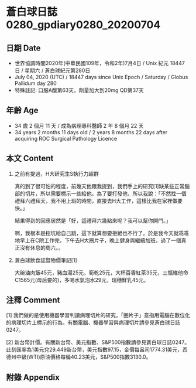 [_metadata_:encoding]: - "utf-8"
[_metadata_:language]: - "zh-Hant-TW"
[_metadata_:fileformat]: - "markdown"
[_metadata_:MIME_type]: - "text/plain"
[_metadata_:markdown_version]: - "commonmark version 0.29"
[_metadata_:markdown_spec]: - "https://spec.commonmark.org/0.29/"

# 蒼白球日誌0280_gpdiary0280_20200704 #

## 日期 Date ##

* 世界協調時間2020年(中華民國109年，令和2年)7月4日 / Unix 紀元 18447 日 / 星期六 / 蒼白球紀元第280日
* July 04, 2020 (UTC) / 18447 days since Unix Epoch / Saturday / Globus Pallidum day 280
* 特殊註記: 口服A酸第63天，劑量加大到20mg QD第37天

## 年齡 Age ##

* 34 歲 2 個月 11 天 / 成為病理專科醫師 2 年 8 個月 22 天
* 34 years 2 months 11 days old / 2 years 8 months 22 days after acquiring ROC Surgical Pathology Licence

## 本文 Content ##

1. 之前有提過，H大研究生S執行力超群

    真的到了很可怕的程度，前幾天他跟我提到，我們手上的研究[1]缺某些正常腦部的切片，所以需要標示一些給他。為了要打發他，所以我說：「不然找一個禮拜六禮拜天，我不用上班的時間，直接去H大工作，這樣比我在家裡做要快。」

    結果得到的回應居然是「好，這禮拜六幾點來呢？我可以幫你開門。」

    啊，我根本是挖坑給自己跳，這下就算想要拒絕也不行了。於是我今天就乖乖地早上在C院工作完，下午去H大圈片子，晚上健身與繼續加班，過了一個真正沒有休息的周六。。

2. 蒼白球飲食誌暨物價筆記[1]

    大碗滷肉飯45元，豬血湯25元，筍乾25元，大杯百香紅茶35元，三瓶維他命C1565元(母后要的)，多喝水氣泡水29元，瑞穗鮮乳45元。

## 注釋 Comment ##

[1] 我們做的是使用機器學習判讀病理切片的研究，「圈片子」意指用電腦在數位化的病理切片上標示的行為。有關電腦、機器學習與病理切片請參見蒼白球日誌0247。

[2] 新台幣計價。有關新台幣、美元指數、S&P500指數請參見蒼白球日誌0247。此刻匯率為1美元兌29.449新台幣，美元指數97.15，金價每盎司1774.31美元，西德州中級(WTI)原油價格每桶40.23美元，S&P500指數3130.0。



## 附錄 Appendix ##

